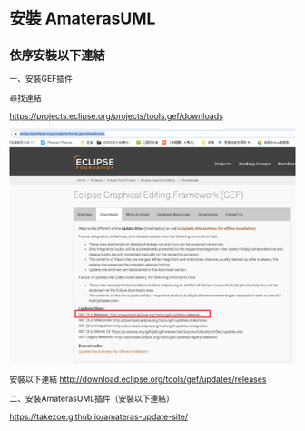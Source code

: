 # 安裝 AmaterasUML

## 依序安裝以下連結

 一、安裝GEF插件

 尋找連結

https://projects.eclipse.org/projects/tools.gef/downloads

![063](images/pic063.png)

安裝以下連結
http://download.eclipse.org/tools/gef/updates/releases


二、安裝AmaterasUML插件（安裝以下連結）

https://takezoe.github.io/amateras-update-site/ 